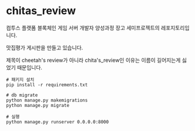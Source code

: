 # chitas_review
컴투스 플랫폼 블록체인 게임 서버 개발자 양성과정 장고 세미프로젝트의 레포지토리입니다.

맛집평가 게시판을 만들고 있습니다.

제목이 cheetah's review가 아니라 chita's_review인 이유는 이름이 길어지는게 싫었기 때문입니다.



```
# 패키지 설치
pip install -r requirements.txt

# db migrate 
python manage.py makemigrations
python manage.py migrate

# 실행
python manage.py runserver 0.0.0.0:8000
```